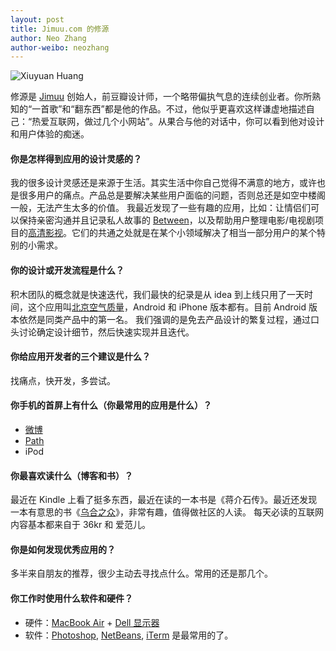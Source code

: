 ```yaml
---
layout: post
title: Jimuu.com 的修源
author: Neo Zhang
author-weibo: neozhang
---
```


![Xiuyuan Huang](/images/03212012/xiuyuan.jpg)

修源是 [Jimuu](http://jimuu.com) 创始人，前豆瓣设计师，一个略带偏执气息的连续创业者。你所熟知的“一首歌”和“翻东西”都是他的作品。不过，他似乎更喜欢这样谦虚地描述自己：“热爱互联网，做过几个小网站”。从果合与他的对话中，你可以看到他对设计和用户体验的痴迷。
#### 你是怎样得到应用的设计灵感的？
我的很多设计灵感还是来源于生活。其实生活中你自己觉得不满意的地方，或许也是很多用户的痛点。产品总是要解决某些用户面临的问题，否则总还是如空中楼阁一般，无法产生太多的价值。我最近发现了一些有趣的应用，比如：让情侣们可以保持亲密沟通并且记录私人故事的 [Between](http://appbetween.us/)，以及帮助用户整理电影/电视剧项目的[高清影视](http://www.chunfen.com/)。它们的共通之处就是在某个小领域解决了相当一部分用户的某个特别的小需求。
#### 你的设计或开发流程是什么？积木团队的概念就是快速迭代，我们最快的纪录是从 idea 到上线只用了一天时间，这个应用叫[北京空气质量](https://play.google.com/store/apps/details?id=com.jimu.wether.activity)，Android 和 iPhone 版本都有。目前 Android 版本依然是同类产品中的第一名。我们强调的是免去产品设计的繁复过程，通过口头讨论确定设计细节，然后快速实现并且迭代。
#### 你给应用开发者的三个建议是什么？
找痛点，快开发，多尝试。

#### 你手机的首屏上有什么（你最常用的应用是什么）？
* [微博](http://weibo.com)
* [Path](http://path.com)
* iPod

#### 你最喜欢读什么（博客和书）？
最近在 Kindle 上看了挺多东西，最近在读的一本书是《蒋介石传》。最近还发现一本有意思的书《[乌合之众](http://book.douban.com/subject/1012611/)》，非常有趣，值得做社区的人读。每天必读的互联网内容基本都来自于 36kr 和 爱范儿。
#### 你是如何发现优秀应用的？
多半来自朋友的推荐，很少主动去寻找点什么。常用的还是那几个。

#### 你工作时使用什么软件和硬件？
* 硬件：[MacBook Air](http://www.apple.com/macbookair/) + [Dell 显示器](http://accessories.ap.dell.com/sna/category.aspx?c=cn&category_id=4009&cs=cngen1&l=zh&s=bsd&~ck=mn)
* 软件：[Photoshop](http://www.photoshop.com/), [NetBeans](http://netbeans.org), [iTerm](http://iterm.sourceforge.net/) 是最常用的了。